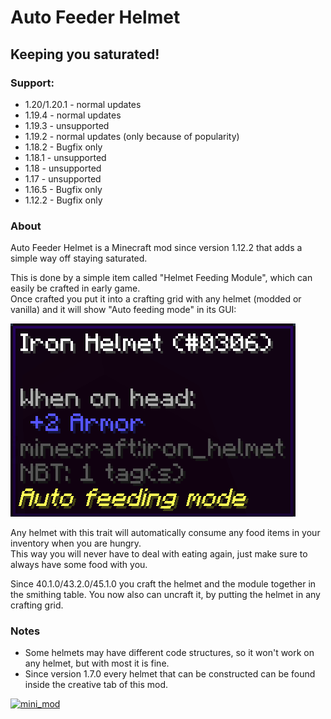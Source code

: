 # Auto Feeder Helmet
## Keeping you saturated!

### Support:
- 1.20/1.20.1 - normal updates
- 1.19.4 - normal updates
- 1.19.3 - unsupported
- 1.19.2 - normal updates (only because of popularity)
- 1.18.2 - Bugfix only
- 1.18.1 - unsupported
- 1.18 - unsupported
- 1.17 - unsupported
- 1.16.5 - Bugfix only
- 1.12.2 - Bugfix only

### About
Auto Feeder Helmet is a Minecraft mod since version 1.12.2 that adds a simple way off staying saturated.

This is done by a simple item called "Helmet Feeding Module", which can easily be crafted in early game.  
Once crafted you put it into a crafting grid with any helmet (modded or vanilla) and it will show "Auto feeding mode" in its GUI:

![helmet_tooltip](https://raw.githubusercontent.com/canitzp/FeederHelmet/master/readme/helmet_tooltip.png)

Any helmet with this trait will automatically consume any food items in your inventory when you are hungry.  
This way you will never have to deal with eating again,  just make sure to always have some food with you.

Since 40.1.0/43.2.0/45.1.0 you craft the helmet and the module together in the smithing table. You now also can uncraft it, by putting the helmet in any crafting grid.

### Notes
- Some helmets may have different code structures, so it won't work on any helmet, but with most it is fine.
- Since version 1.7.0 every helmet that can be constructed can be found inside the creative tab of this mod.

[![mini_mod](https://canitzp.de/minimod_logo.png)](https://canitzp.de/minimod.html)